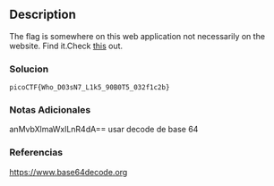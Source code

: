 ## Description

The flag is somewhere on this web application not necessarily on the website. Find it.Check [this](http://saturn.picoctf.net:56528/) out.
### Solucion

```
picoCTF{Who_D03sN7_L1k5_90B0T5_032f1c2b}
```
### Notas Adicionales
anMvbXlmaWxlLnR4dA== usar decode de base 64
### Referencias
https://www.base64decode.org